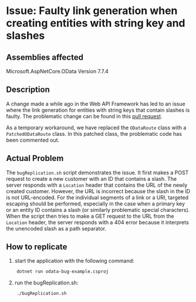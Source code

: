 # Issue: Faulty link generation when creating entities with string key and slashes


## Assemblies affected
Microsoft.AspNetCore.OData Version 7.7.4


## Description
A change made a while ago in the Web API Framework has led to an issue where the link generation for entities with string keys that contain slashes is faulty. The problematic change can be found in this [pull request](https://github.com/OData/WebApi/pull/2332/files#diff-d94a23f5e2bc6c75b9350b2c42cf8ded0b3cb84812e2ed8cdbcaaf7244822680R77).

As a temporary workaround, we have replaced the `ODataRoute` class with a `PatchedODataRoute` class. In this patched class, the problematic code has been commented out.


## Actual Problem
The `bugReplication.sh` script demonstrates the issue. It first makes a POST request to create a new customer with an ID that contains a slash. The server responds with a `Location` header that contains the URL of the newly created customer. However, the URL is incorrect because the slash in the ID is not URL-encoded.
For the individual segments of a link or a URI, targeted escaping should be performed, especially in the case when a primary key or an entity ID contains a slash (or similarly problematic special characters).
When the script then tries to make a GET request to the URL from the `Location` header, the server responds with a 404 error because it interprets the unencoded slash as a path separator.


## How to replicate
1. start the application with the following command:

```bash
    dotnet run odata-bug-example.csproj
```

2. run the bugReplication.sh:

```bash
    ./bugReplication.sh
```
